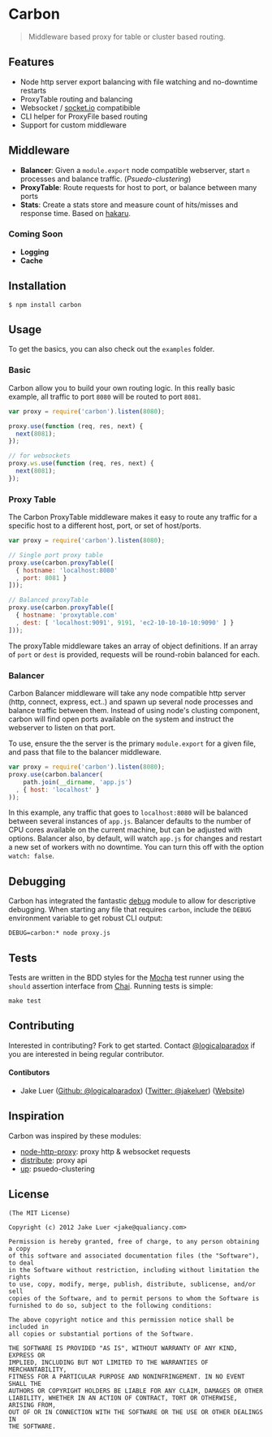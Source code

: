 # Carbon

> Middleware based proxy for table or cluster based routing.

## Features

- Node http server export balancing with file watching and no-downtime restarts
- ProxyTable routing and balancing
- Websocket / [socket.io](https://github.com/LearnBoost/socket.io) compatibible
- CLI helper for ProxyFile based routing
- Support for custom middleware

## Middleware

- **Balancer**: Given a `module.export` node compatible webserver, start `n` processes and balance traffic. (_Psuedo-clustering_)
- **ProxyTable**: Route requests for host to port, or balance between many ports
- **Stats**: Create a stats store and measure count of hits/misses and response time. Based on [hakaru](http://github.com/logicalparadox/hakaru).

### Coming Soon

- **Logging**
- **Cache**

## Installation

    $ npm install carbon

## Usage

To get the basics, you can also check out the `examples` folder.

### Basic

Carbon allow you to build your own routing logic. In this really basic example, all traffic to port `8080` will be routed to port `8081`.

```js
var proxy = require('carbon').listen(8080);

proxy.use(function (req, res, next) {
  next(8081);
});

// for websockets
proxy.ws.use(function (req, res, next) {
  next(8081);
});
```

### Proxy Table

The Carbon ProxyTable middleware makes it easy to route any traffic for a specific host to a different host, port, or set of host/ports.

```js
var proxy = require('carbon').listen(8080);

// Single port proxy table
proxy.use(carbon.proxyTable([
  { hostname: 'localhost:8080'
  , port: 8081 }
]));

// Balanced proxyTable
proxy.use(carbon.proxyTable([
  { hostname: 'proxytable.com'
  , dest: [ 'localhost:9091', 9191, 'ec2-10-10-10-10:9090' ] }
]));
```

The proxyTable middleware takes an array of object definitions. If an array of `port` or `dest` is provided, requests will be round-robin
balanced for each.

### Balancer

Carbon Balancer middleware will take any node compatible http server (http, connect, express, ect..) and spawn up several node processes
and balance traffic between them. Instead of using node's clusting component, carbon will find open ports available on the system and 
instruct the webserver to listen on that port. 

To use, ensure the the server is the primary `module.export` for a given file, and pass that file to the balancer middleware.

```js
var proxy = require('carbon').listen(8080);
proxy.use(carbon.balancer(
    path.join(__dirname, 'app.js')
  , { host: 'localhost' }
));
```

In this example, any traffic that goes to `localhost:8080` will be balanced between several instances of `app.js`. Balancer defaults to 
the number of CPU cores available on the current machine, but can be adjusted with options. Balancer also, by default, will watch `app.js` 
for changes and restart a new set of workers with no downtime. You can turn this off with the option `watch: false`.

## Debugging

Carbon has integrated the fantastic [debug]() module to allow for descriptive debugging. When starting any file that requires
`carbon`, include the `DEBUG` environment variable to get robust CLI output:

    DEBUG=carbon:* node proxy.js

## Tests

Tests are written in the BDD styles for the [Mocha](http://visionmedia.github.com/mocha) test runner using the
`should` assertion interface from [Chai](http://chaijs.com). Running tests is simple:

    make test


## Contributing

Interested in contributing? Fork to get started. Contact [@logicalparadox](http://github.com/logicalparadox) 
if you are interested in being regular contributor.

#### Contibutors 

* Jake Luer ([Github: @logicalparadox](http://github.com/logicalparadox)) ([Twitter: @jakeluer](http://twitter.com/jakeluer)) ([Website](http://alogicalparadox.com))

## Inspiration

Carbon was inspired by these modules:

- [node-http-proxy](https://github.com/nodejitsu/node-http-proxy): proxy http & websocket requests
- [distribute](https://github.com/learnboost/distribute): proxy api
- [up](https://github.com/learnboost/up): psuedo-clustering

## License

    (The MIT License)

    Copyright (c) 2012 Jake Luer <jake@qualiancy.com>

    Permission is hereby granted, free of charge, to any person obtaining a copy
    of this software and associated documentation files (the "Software"), to deal
    in the Software without restriction, including without limitation the rights
    to use, copy, modify, merge, publish, distribute, sublicense, and/or sell
    copies of the Software, and to permit persons to whom the Software is
    furnished to do so, subject to the following conditions:

    The above copyright notice and this permission notice shall be included in
    all copies or substantial portions of the Software.

    THE SOFTWARE IS PROVIDED "AS IS", WITHOUT WARRANTY OF ANY KIND, EXPRESS OR
    IMPLIED, INCLUDING BUT NOT LIMITED TO THE WARRANTIES OF MERCHANTABILITY,
    FITNESS FOR A PARTICULAR PURPOSE AND NONINFRINGEMENT. IN NO EVENT SHALL THE
    AUTHORS OR COPYRIGHT HOLDERS BE LIABLE FOR ANY CLAIM, DAMAGES OR OTHER
    LIABILITY, WHETHER IN AN ACTION OF CONTRACT, TORT OR OTHERWISE, ARISING FROM,
    OUT OF OR IN CONNECTION WITH THE SOFTWARE OR THE USE OR OTHER DEALINGS IN
    THE SOFTWARE.
